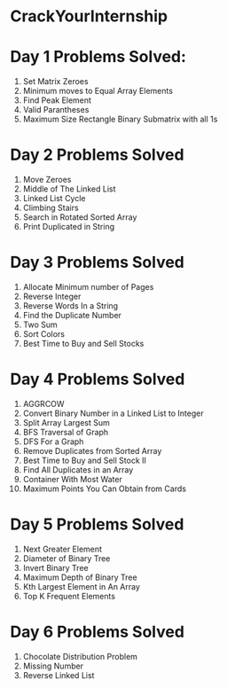 # CrackYourInternship


# Day 1 Problems Solved:
1. Set Matrix Zeroes
2. Minimum moves to Equal Array Elements
3. Find Peak Element
4. Valid Parantheses
5. Maximum Size Rectangle Binary Submatrix with all 1s

# Day 2 Problems Solved
1. Move Zeroes
2. Middle of The Linked List
3. Linked List Cycle
4. Climbing Stairs
5. Search in Rotated Sorted Array
6. Print Duplicated in String

# Day 3 Problems Solved
1. Allocate Minimum number of Pages
2. Reverse Integer
3. Reverse Words In a String
4. Find the Duplicate Number
5. Two Sum
6. Sort Colors
7. Best Time to Buy and Sell Stocks

# Day 4 Problems Solved
1. AGGRCOW
2. Convert Binary Number in a Linked List to Integer
3. Split Array Largest Sum
4. BFS Traversal of Graph
5. DFS For a Graph
6. Remove Duplicates from Sorted Array
7. Best Time to Buy and Sell Stock II
8. Find All Duplicates in an Array
9. Container With Most Water
10. Maximum Points You Can Obtain from Cards

# Day 5 Problems Solved
1. Next Greater Element
2. Diameter of Binary Tree
3. Invert Binary Tree
4. Maximum Depth of Binary Tree
5. Kth Largest Element in An Array
6. Top K Frequent Elements

# Day 6 Problems Solved
1. Chocolate Distribution Problem
2. Missing Number
3. Reverse Linked List